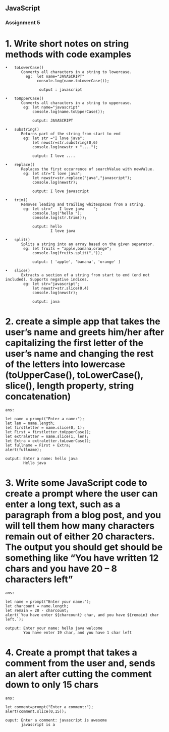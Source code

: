 ## JavaScript
### Assignment 5
# 1.	Write short notes on string methods with code examples

```
•	toLowerCase()
       Converts all characters in a string to lowercase.
         eg:  let name="JAVASCRIPT"
              console.log(name.toLowerCase()); 

               output : javascript
```
```
•	toUpperCase()
       Converts all characters in a string to uppercase.
        eg: let name="javascript"
            console.log(name.toUpperCase());

            output: JAVASCRIPT
```
```
•	substring()
       Returns part of the string from start to end 
        eg: let str ="I love java";
            let newstr=str.substring(0,6)
            console.log(newstr + "....");

            output: I love ....
```
```
•	replace()
       Replaces the first occurrence of searchValue with newValue.
        eg: let str="I love java";
            let newstr=str.replace("java","javascript");
            console.log(newstr);

            output: I love javascript
```
```
•	trim()
       Removes leading and trailing whitespaces from a string.
        eg: let str="   I love java    ";
            console.log("hello ");
            console.log(str.trim());

            output: hello
                    I love java
``` 
```      
•	split()
       Splits a string into an array based on the given separator.
        eg: let fruits = "apple,banana,orange";
            console.log(fruits.split(","));

            output: [ 'apple', 'banana', 'orange' ]
```
```
•	slice()
       Extracts a section of a string from start to end (end not included). Supports negative indices.
        eg: let str="javascript";
            let newstr=str.slice(0,4)
            console.log(newstr);

            output: java
```   

# 2.	create a simple app that takes the user’s name and greets him/her after capitalizing the first letter of the user’s name and changing the rest of the letters into lowercase (toUpperCase(), toLowerCase(), slice(), length property, string concatenation)

```
ans: 

let name = prompt("Enter a name:");
let len = name.length;
let firstletter = name.slice(0, 1);
let First = firstletter.toUpperCase();
let extraletter = name.slice(1, len);
let Extra = extraletter.toLowerCase();
let fullname = First + Extra;
alert(fullname);

output: Enter a name: hello java
        Hello java
```


# 3.	Write some JavaScript code to create a prompt where the user can enter a long text, such as a paragraph from a blog post, and you will tell them how many characters remain out of either 20 characters. The output you should get should be something like “You have written 12 chars and you have 20 – 8 characters left”

```
ans:

let name = prompt("Enter your name:");
let charcount = name.length;
let remain = 20 - charcount;
alert(`You have enter ${charcount} char, and you have ${remain} char left.`);

output: Enter your name: hello java welcome
        You have enter 19 char, and you have 1 char left

```

# 4.  Create a prompt that takes a comment from the user and, sends an alert after cutting the comment down to only 15 chars

```
ans:

let comment=prompt("Enter a comment:");
alert(comment.slice(0,15));

ouput: Enter a comment: javascript is awesome
       javascript is a

```
